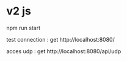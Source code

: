 # v2 js

npm run start

test connection : get http://localhost:8080/

acces udp : get http://localhost:8080/api/udp

